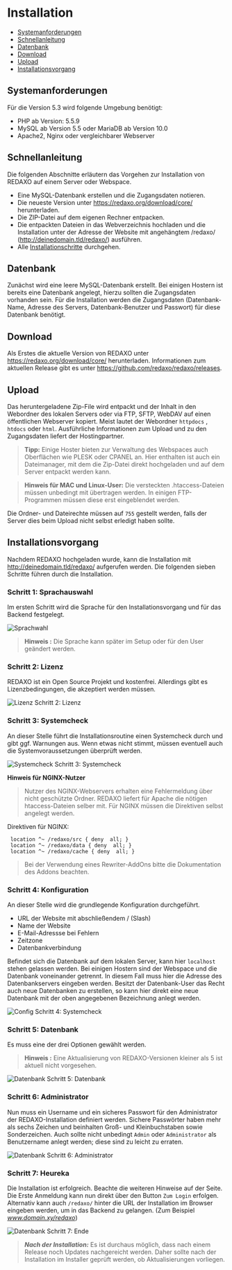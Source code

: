 # Installation

- [Systemanforderungen](#system)
- [Schnellanleitung](#schnell)
- [Datenbank](#datenbank)
- [Download](#download)
- [Upload](#upload)
- [Installationsvorgang](#install)

<a name="system"></a>
## Systemanforderungen

Für die Version 5.3 wird folgende Umgebung benötigt:
- PHP ab Version: 5.5.9
- MySQL ab Version 5.5 oder MariaDB ab Version 10.0
- Apache2, Nginx oder vergleichbarer Webserver

<a name="schnell"></a>
## Schnellanleitung

Die folgenden Abschnitte erläutern das Vorgehen zur Installation von REDAXO auf einem Server oder Webspace.

- Eine MySQL-Datenbank erstellen und die Zugangsdaten notieren. 
- Die neueste Version unter https://redaxo.org/download/core/ herunterladen.
- Die ZIP-Datei auf dem eigenen Rechner entpacken.
- Die entpackten Dateien in das Webverzeichnis hochladen und die Installation unter der Adresse der Website mit angehängtem /redaxo/ (http://deinedomain.tld/redaxo/) ausführen.
- Alle [Installationschritte](#install) durchgehen.

<a name="datenbank"></a>
## Datenbank

Zunächst wird eine leere MySQL-Datenbank erstellt. Bei einigen Hostern ist bereits eine Datenbank angelegt, hierzu sollten die Zugangsdaten vorhanden sein. Für die Installation werden die Zugangsdaten (Datenbank-Name, Adresse des Servers, Datenbank-Benutzer und Passwort) für diese Datenbank benötigt.

<a name="download"></a>
## Download

Als Erstes die aktuelle Version von REDAXO unter https://redaxo.org/download/core/ herunterladen. Informationen zum aktuellen Release gibt es unter https://github.com/redaxo/redaxo/releases.

<a name="upload"></a>
## Upload 

Das heruntergeladene Zip-File wird entpackt und der Inhalt in den Webordner des lokalen Servers oder via FTP, SFTP, WebDAV auf einen öffentlichen Webserver kopiert. Meist lautet der Webordner `httpdocs` , `htdocs` oder `html`. 
Ausführliche Informationen zum Upload und zu den Zugangsdaten liefert der Hostingpartner.

> **Tipp:** Einige Hoster bieten zur Verwaltung des Webspaces auch Oberflächen wie PLESK oder CPANEL an. Hier enthalten ist auch ein Dateimanager, mit dem die Zip-Datei direkt hochgeladen und auf dem Server entpackt werden kann. 


> **Hinweis für MAC und Linux-User:** Die versteckten .htaccess-Dateien müssen unbedingt mit übertragen werden. In einigen FTP-Programmen müssen diese erst eingeblendet werden. 

Die Ordner- und Dateirechte müssen auf `755` gestellt werden, falls der Server dies beim Upload nicht selbst erledigt haben sollte.

<a name="install"></a>
## Installationsvorgang

Nachdem REDAXO hochgeladen wurde, kann die Installation mit http://deinedomain.tld/redaxo/ aufgerufen werden. 
Die folgenden sieben Schritte führen durch die Installation. 

### Schritt 1: Sprachauswahl

Im ersten Schritt wird die Sprache für den Installationsvorgang und für das Backend festgelegt. 

![Sprachwahl](/assets/v5.2.0-installation-01-language.png)

> **Hinweis :** Die Sprache kann später im Setup oder für den User geändert werden. 

### Schritt 2: Lizenz
REDAXO ist ein Open Source Projekt und kostenfrei. Allerdings gibt es Lizenzbedingungen, die akzeptiert werden müssen.

![Lizenz](/assets/v5.2.0-installation-02-license.png)
Schritt 2: Lizenz 

### Schritt 3: Systemcheck
An dieser Stelle führt die Installationsroutine einen Systemcheck durch und gibt ggf. Warnungen aus. Wenn etwas nicht stimmt, müssen eventuell auch die Systemvoraussetzungen überprüft werden.  

![Systemcheck](/assets/v5.2.0-installation-03-systemcheck.png)
Schritt 3: Systemcheck

**Hinweis für NGINX-Nutzer**
> Nutzer des NGINX-Webservers erhalten eine Fehlermeldung über nicht geschützte Ordner. REDAXO liefert für Apache die nötigen htaccess-Dateien selber mit. Für NGINX müssen die Direktiven selbst angelegt werden.

Direktiven für NGINX:
```
 location ^~ /redaxo/src { deny  all; }
 location ^~ /redaxo/data { deny  all; }
 location ^~ /redaxo/cache { deny  all; }
```
> Bei der Verwendung eines Rewriter-AddOns bitte die Dokumentation des Addons beachten.


### Schritt 4: Konfiguration
An dieser Stelle wird die grundlegende Konfiguration durchgeführt. 
   
- URL der Website mit abschließendem / (Slash)
- Name der Website  
- E-Mail-Adressse bei Fehlern
- Zeitzone
- Datenbankverbindung

Befindet sich die Datenbank auf dem lokalen Server, kann hier `localhost` stehen gelassen werden. Bei einigen Hostern sind der Webspace und die Datenbank voneinander getrennt. In diesem Fall muss hier die Adresse des Datenbankservers eingeben werden. 
Besitzt der Datenbank-User das Recht auch neue Datenbanken zu erstellen, so kann hier direkt eine neue Datenbank mit der oben angegebenen Bezeichnung anlegt werden.

![Config](/assets/v5.2.0-installation-04-config.png)
Schritt 4: Systemcheck

### Schritt 5: Datenbank
Es muss eine der drei Optionen gewählt werden. 
> **Hinweis :** Eine Aktualisierung von REDAXO-Versionen kleiner als 5 ist aktuell nicht vorgesehen.

![Datenbank](/assets/v5.2.0-installation-05-database.png)
Schritt 5: Datenbank

### Schritt 6: Administrator
Nun muss ein Username und ein sicheres Passwort für den Administrator der REDAXO-Installation definiert werden. Sichere Passwörter haben mehr als sechs Zeichen und beinhalten Groß- und Kleinbuchstaben sowie Sonderzeichen. Auch sollte nicht unbedingt `Admin` oder `Administrator` als Benutzername anlegt werden; diese sind zu leicht zu erraten.

![Datenbank](/assets/v5.2.0-installation-06-1stuser.png)
Schritt 6: Administrator

### Schritt 7: Heureka
Die Installation ist erfolgreich. Beachte die weiteren Hinweise auf der Seite. Die Erste Anmeldung kann nun direkt über den Button `Zum Login` erfolgen. Alternativ kann auch `/redaxo/` hinter die URL der Installation im Browser eingeben werden, um in das Backend zu gelangen. (Zum Beispiel *www.domain.xy/redaxo*)

![Datenbank](/assets/v5.2.0-installation-07-1stlogin.png)
Schritt 7: Ende

> ***Nach der Installation:*** Es ist durchaus möglich, dass nach einem Release noch Updates nachgereicht werden. Daher sollte nach der Installation im Installer geprüft werden, ob Aktualisierungen vorliegen.
